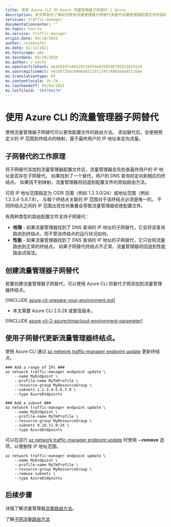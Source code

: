 ```yaml
---
title: 使用 Azure CLI 的 Azure 流量管理器子网替代 | Azure
description: 本文帮助你了解如何使用流量管理器子网替代来替代流量管理器配置文件的路由方法，以便通过预定义的 IP 范围到终结点的映射，基于最终用户 IP 地址将流量定向到某个终结点。
services: traffic-manager
documentationcenter: ''
ms.topic: how-to
ms.service: traffic-manager
origin.date: 09/18/2019
author: rockboyfor
ms.date: 02/22/2021
ms.testscope: yes
ms.testdate: 09/28/2020
ms.author: v-yeche
ms.openlocfilehash: ab4584d7e46b291189fde8158538705551029124
ms.sourcegitcommit: e435672bdc9400ab51297134574802e9a851c60e
ms.translationtype: HT
ms.contentlocale: zh-CN
ms.lasthandoff: 03/04/2021
ms.locfileid: "104766176"
---
```

<!--Verified successfully-->
# <a name="traffic-manager-subnet-override-using-azure-cli"></a>使用 Azure CLI 的流量管理器子网替代

使用流量管理器子网替代可以更改配置文件的路由方法。  添加替代后，会使用预定义的 IP 范围到终结点的映射，基于最终用户的 IP 地址来定向流量。 

## <a name="how-subnet-override-works"></a>子网替代的工作原理

将子网替代添加到流量管理器配置文件后，流量管理器会先检查最终用户的 IP 地址是否存在子网替代。 如果找到了一个替代，用户的 DNS 查询将定向到相应的终结点。  如果找不到映射，流量管理器将回退到配置文件的原始路由方法。 

可将 IP 地址范围指定为 CIDR 范围（例如 1.2.3.0/24）或地址范围（例如 1.2.3.4-5.6.7.8）。 与每个终结点关联的 IP 范围对于该终结点必须是唯一的。 不同终结点之间的 IP 范围出现任何重叠会导致流量管理器拒绝配置文件。

有两种类型的路由配置文件支持子网替代：

* **地理** - 如果流量管理器找到了 DNS 查询的 IP 地址的子网替代，它会将该查询路由到终结点，而不管该终结点的运行状况如何。
* **性能** - 如果流量管理器找到了 DNS 查询的 IP 地址的子网替代，它只会将流量路由到正常的终结点。  如果子网替代终结点不正常，流量管理器将回退到性能路由试探法。

## <a name="create-a-traffic-manager-subnet-override"></a>创建流量管理器子网替代

若要创建流量管理器子网替代，可以使用 Azure CLI 将替代子网添加到流量管理器终结点。

[!INCLUDE [azure-cli-prepare-your-environment.md](../../includes/azure-cli-prepare-your-environment.md)]

- 本文需要 Azure CLI 2.0.28 或更高版本。

[!INCLUDE [azure-cli-2-azurechinacloud-environment-parameter](../../includes/azure-cli-2-azurechinacloud-environment-parameter.md)]

## <a name="update-the-traffic-manager-endpoint-with-subnet-override"></a>使用子网替代更新流量管理器终结点。
使用 Azure CLI 通过 [az network traffic-manager endpoint update](https://docs.azure.cn/cli/network/traffic-manager/endpoint#az_network_traffic_manager_endpoint_update) 更新终结点。

```azurecli
### Add a range of IPs ###
az network traffic-manager endpoint update \
    --name MyEndpoint \
    --profile-name MyTmProfile \
    --resource-group MyResourceGroup \
    --subnets 1.2.3.4-5.6.7.8 \
    --type AzureEndpoints

### Add a subnet ###
az network traffic-manager endpoint update \
    --name MyEndpoint \
    --profile-name MyTmProfile \
    --resource-group MyResourceGroup \
    --subnets 9.10.11.0:24 \
    --type AzureEndpoints
```

可以在运行 [az network traffic-manager endpoint update](https://docs.azure.cn/cli/network/traffic-manager/endpoint#az_network_traffic_manager_endpoint_update) 时使用 **--remove** 选项，以便删除 IP 地址范围。

```azurecli
az network traffic-manager endpoint update \
    --name MyEndpoint \
    --profile-name MyTmProfile \
    --resource-group MyResourceGroup \
    --remove subnets \
    --type AzureEndpoints
```

## <a name="next-steps"></a>后续步骤

详细了解流量管理器[流量路由方法](traffic-manager-routing-methods.md)。

了解[子网流量路由方法](./traffic-manager-routing-methods.md#subnet-traffic-routing-method)

<!--Update_Description: update meta properties, wording update, update link-->
